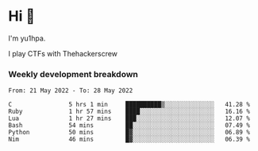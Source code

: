 # Hi 👋

I'm yu1hpa.

I play CTFs with Thehackerscrew

### Weekly development breakdown

<!--START_SECTION:waka-->

```text
From: 21 May 2022 - To: 28 May 2022

C                5 hrs 1 min     ██████████▒░░░░░░░░░░░░░░   41.28 %
Ruby             1 hr 57 mins    ████░░░░░░░░░░░░░░░░░░░░░   16.16 %
Lua              1 hr 27 mins    ███░░░░░░░░░░░░░░░░░░░░░░   12.07 %
Bash             54 mins         ██░░░░░░░░░░░░░░░░░░░░░░░   07.49 %
Python           50 mins         █▓░░░░░░░░░░░░░░░░░░░░░░░   06.89 %
Nim              46 mins         █▓░░░░░░░░░░░░░░░░░░░░░░░   06.39 %
```

<!--END_SECTION:waka-->

